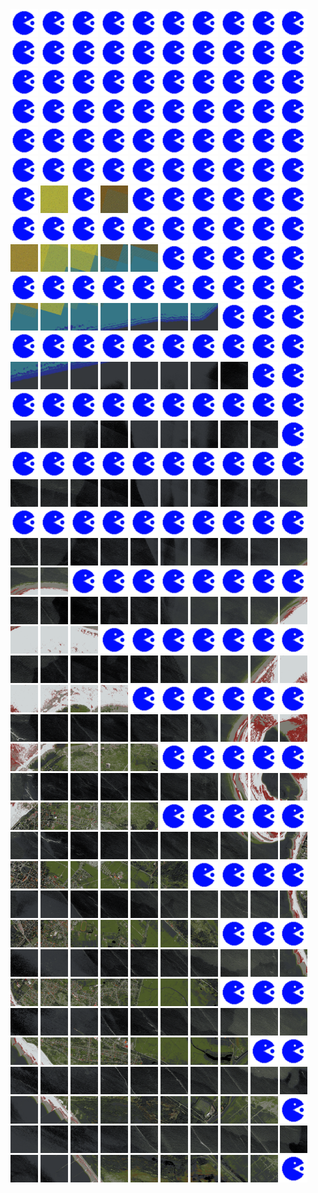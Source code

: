 <html>
<div>
<img src="https://github.com/HakkaTjakka/NL_TILE_MAP/blob/main/source.png" height="44" width="44">
<img src="https://github.com/HakkaTjakka/NL_TILE_MAP/blob/main/source.png" height="44" width="44">
<img src="https://github.com/HakkaTjakka/NL_TILE_MAP/blob/main/source.png" height="44" width="44">
<img src="https://github.com/HakkaTjakka/NL_TILE_MAP/blob/main/source.png" height="44" width="44">
<img src="https://github.com/HakkaTjakka/NL_TILE_MAP/blob/main/source.png" height="44" width="44">
<img src="https://github.com/HakkaTjakka/NL_TILE_MAP/blob/main/source.png" height="44" width="44">
<img src="https://github.com/HakkaTjakka/NL_TILE_MAP/blob/main/source.png" height="44" width="44">
<img src="https://github.com/HakkaTjakka/NL_TILE_MAP/blob/main/source.png" height="44" width="44">
<img src="https://github.com/HakkaTjakka/NL_TILE_MAP/blob/main/source.png" height="44" width="44">
<img src="https://github.com/HakkaTjakka/NL_TILE_MAP/blob/main/source.png" height="44" width="44">
<img src="https://github.com/HakkaTjakka/NL_TILE_MAP/blob/main/source.png" height="44" width="44">
<img src="https://github.com/HakkaTjakka/NL_TILE_MAP/blob/main/source.png" height="44" width="44">
<img src="https://github.com/HakkaTjakka/NL_TILE_MAP/blob/main/source.png" height="44" width="44">
<img src="https://github.com/HakkaTjakka/NL_TILE_MAP/blob/main/source.png" height="44" width="44">
<img src="https://github.com/HakkaTjakka/NL_TILE_MAP/blob/main/source.png" height="44" width="44">
<img src="https://github.com/HakkaTjakka/NL_TILE_MAP/blob/main/source.png" height="44" width="44">
<img src="https://github.com/HakkaTjakka/NL_TILE_MAP/blob/main/source.png" height="44" width="44">
<img src="https://github.com/HakkaTjakka/NL_TILE_MAP/blob/main/source.png" height="44" width="44">
<img src="https://github.com/HakkaTjakka/NL_TILE_MAP/blob/main/source.png" height="44" width="44">
<img src="https://github.com/HakkaTjakka/NL_TILE_MAP/blob/main/source.png" height="44" width="44">
<br>
<img src="https://github.com/HakkaTjakka/NL_TILE_MAP/blob/main/source.png" height="44" width="44">
<img src="https://github.com/HakkaTjakka/NL_TILE_MAP/blob/main/source.png" height="44" width="44">
<img src="https://github.com/HakkaTjakka/NL_TILE_MAP/blob/main/source.png" height="44" width="44">
<img src="https://github.com/HakkaTjakka/NL_TILE_MAP/blob/main/source.png" height="44" width="44">
<img src="https://github.com/HakkaTjakka/NL_TILE_MAP/blob/main/source.png" height="44" width="44">
<img src="https://github.com/HakkaTjakka/NL_TILE_MAP/blob/main/source.png" height="44" width="44">
<img src="https://github.com/HakkaTjakka/NL_TILE_MAP/blob/main/source.png" height="44" width="44">
<img src="https://github.com/HakkaTjakka/NL_TILE_MAP/blob/main/source.png" height="44" width="44">
<img src="https://github.com/HakkaTjakka/NL_TILE_MAP/blob/main/source.png" height="44" width="44">
<img src="https://github.com/HakkaTjakka/NL_TILE_MAP/blob/main/source.png" height="44" width="44">
<img src="https://github.com/HakkaTjakka/NL_TILE_MAP/blob/main/source.png" height="44" width="44">
<img src="https://github.com/HakkaTjakka/NL_TILE_MAP/blob/main/source.png" height="44" width="44">
<img src="https://github.com/HakkaTjakka/NL_TILE_MAP/blob/main/source.png" height="44" width="44">
<img src="https://github.com/HakkaTjakka/NL_TILE_MAP/blob/main/source.png" height="44" width="44">
<img src="https://github.com/HakkaTjakka/NL_TILE_MAP/blob/main/source.png" height="44" width="44">
<img src="https://github.com/HakkaTjakka/NL_TILE_MAP/blob/main/source.png" height="44" width="44">
<img src="https://github.com/HakkaTjakka/NL_TILE_MAP/blob/main/source.png" height="44" width="44">
<img src="https://github.com/HakkaTjakka/NL_TILE_MAP/blob/main/source.png" height="44" width="44">
<img src="https://github.com/HakkaTjakka/NL_TILE_MAP/blob/main/source.png" height="44" width="44">
<img src="https://github.com/HakkaTjakka/NL_TILE_MAP/blob/main/source.png" height="44" width="44">
<br>
<img src="https://github.com/HakkaTjakka/NL_TILE_MAP/blob/main/source.png" height="44" width="44">
<img src="https://github.com/HakkaTjakka/NL_TILE_MAP/blob/main/source.png" height="44" width="44">
<img src="https://github.com/HakkaTjakka/NL_TILE_MAP/blob/main/source.png" height="44" width="44">
<img src="https://github.com/HakkaTjakka/NL_TILE_MAP/blob/main/source.png" height="44" width="44">
<img src="https://github.com/HakkaTjakka/NL_TILE_MAP/blob/main/source.png" height="44" width="44">
<img src="https://github.com/HakkaTjakka/NL_TILE_MAP/blob/main/source.png" height="44" width="44">
<img src="https://github.com/HakkaTjakka/NL_TILE_MAP/blob/main/source.png" height="44" width="44">
<img src="https://github.com/HakkaTjakka/NL_TILE_MAP/blob/main/source.png" height="44" width="44">
<img src="https://github.com/HakkaTjakka/NL_TILE_MAP/blob/main/source.png" height="44" width="44">
<img src="https://github.com/HakkaTjakka/NL_TILE_MAP/blob/main/source.png" height="44" width="44">
<img src="https://github.com/HakkaTjakka/NL_TILE_MAP/blob/main/source.png" height="44" width="44">
<img src="https://github.com/HakkaTjakka/NL_TILE_MAP/blob/main/source.png" height="44" width="44">
<img src="https://github.com/HakkaTjakka/NL_TILE_MAP/blob/main/source.png" height="44" width="44">
<img src="https://github.com/HakkaTjakka/NL_TILE_MAP/blob/main/source.png" height="44" width="44">
<img src="https://github.com/HakkaTjakka/NL_TILE_MAP/blob/main/source.png" height="44" width="44">
<img src="https://github.com/HakkaTjakka/NL_TILE_MAP/blob/main/source.png" height="44" width="44">
<img src="https://github.com/HakkaTjakka/NL_TILE_MAP/blob/main/source.png" height="44" width="44">
<img src="https://github.com/HakkaTjakka/NL_TILE_MAP/blob/main/source.png" height="44" width="44">
<img src="https://github.com/HakkaTjakka/NL_TILE_MAP/blob/main/source.png" height="44" width="44">
<img src="https://github.com/HakkaTjakka/NL_TILE_MAP/blob/main/source.png" height="44" width="44">
<br>
<img src="https://github.com/HakkaTjakka/NL_TILE_MAP/blob/main/source.png" height="44" width="44">
<img src="https://github.com/HakkaTjakka/NL_TILE_MAP/blob/main/18/651/-1075/r.6511.-10747.png" height="44" width="44">
<img src="https://github.com/HakkaTjakka/NL_TILE_MAP/blob/main/source.png" height="44" width="44">
<img src="https://github.com/HakkaTjakka/NL_TILE_MAP/blob/main/18/651/-1075/r.6513.-10747.png" height="44" width="44">
<img src="https://github.com/HakkaTjakka/NL_TILE_MAP/blob/main/source.png" height="44" width="44">
<img src="https://github.com/HakkaTjakka/NL_TILE_MAP/blob/main/source.png" height="44" width="44">
<img src="https://github.com/HakkaTjakka/NL_TILE_MAP/blob/main/source.png" height="44" width="44">
<img src="https://github.com/HakkaTjakka/NL_TILE_MAP/blob/main/source.png" height="44" width="44">
<img src="https://github.com/HakkaTjakka/NL_TILE_MAP/blob/main/source.png" height="44" width="44">
<img src="https://github.com/HakkaTjakka/NL_TILE_MAP/blob/main/source.png" height="44" width="44">
<img src="https://github.com/HakkaTjakka/NL_TILE_MAP/blob/main/source.png" height="44" width="44">
<img src="https://github.com/HakkaTjakka/NL_TILE_MAP/blob/main/source.png" height="44" width="44">
<img src="https://github.com/HakkaTjakka/NL_TILE_MAP/blob/main/source.png" height="44" width="44">
<img src="https://github.com/HakkaTjakka/NL_TILE_MAP/blob/main/source.png" height="44" width="44">
<img src="https://github.com/HakkaTjakka/NL_TILE_MAP/blob/main/source.png" height="44" width="44">
<img src="https://github.com/HakkaTjakka/NL_TILE_MAP/blob/main/source.png" height="44" width="44">
<img src="https://github.com/HakkaTjakka/NL_TILE_MAP/blob/main/source.png" height="44" width="44">
<img src="https://github.com/HakkaTjakka/NL_TILE_MAP/blob/main/source.png" height="44" width="44">
<img src="https://github.com/HakkaTjakka/NL_TILE_MAP/blob/main/source.png" height="44" width="44">
<img src="https://github.com/HakkaTjakka/NL_TILE_MAP/blob/main/source.png" height="44" width="44">
<br>
<img src="https://github.com/HakkaTjakka/NL_TILE_MAP/blob/main/18/651/-1075/r.6510.-10746.png" height="44" width="44">
<img src="https://github.com/HakkaTjakka/NL_TILE_MAP/blob/main/18/651/-1075/r.6511.-10746.png" height="44" width="44">
<img src="https://github.com/HakkaTjakka/NL_TILE_MAP/blob/main/18/651/-1075/r.6512.-10746.png" height="44" width="44">
<img src="https://github.com/HakkaTjakka/NL_TILE_MAP/blob/main/18/651/-1075/r.6513.-10746.png" height="44" width="44">
<img src="https://github.com/HakkaTjakka/NL_TILE_MAP/blob/main/18/651/-1075/r.6514.-10746.png" height="44" width="44">
<img src="https://github.com/HakkaTjakka/NL_TILE_MAP/blob/main/source.png" height="44" width="44">
<img src="https://github.com/HakkaTjakka/NL_TILE_MAP/blob/main/source.png" height="44" width="44">
<img src="https://github.com/HakkaTjakka/NL_TILE_MAP/blob/main/source.png" height="44" width="44">
<img src="https://github.com/HakkaTjakka/NL_TILE_MAP/blob/main/source.png" height="44" width="44">
<img src="https://github.com/HakkaTjakka/NL_TILE_MAP/blob/main/source.png" height="44" width="44">
<img src="https://github.com/HakkaTjakka/NL_TILE_MAP/blob/main/source.png" height="44" width="44">
<img src="https://github.com/HakkaTjakka/NL_TILE_MAP/blob/main/source.png" height="44" width="44">
<img src="https://github.com/HakkaTjakka/NL_TILE_MAP/blob/main/source.png" height="44" width="44">
<img src="https://github.com/HakkaTjakka/NL_TILE_MAP/blob/main/source.png" height="44" width="44">
<img src="https://github.com/HakkaTjakka/NL_TILE_MAP/blob/main/source.png" height="44" width="44">
<img src="https://github.com/HakkaTjakka/NL_TILE_MAP/blob/main/source.png" height="44" width="44">
<img src="https://github.com/HakkaTjakka/NL_TILE_MAP/blob/main/source.png" height="44" width="44">
<img src="https://github.com/HakkaTjakka/NL_TILE_MAP/blob/main/source.png" height="44" width="44">
<img src="https://github.com/HakkaTjakka/NL_TILE_MAP/blob/main/source.png" height="44" width="44">
<img src="https://github.com/HakkaTjakka/NL_TILE_MAP/blob/main/source.png" height="44" width="44">
<br>
<img src="https://github.com/HakkaTjakka/NL_TILE_MAP/blob/main/18/651/-1075/r.6510.-10745.png" height="44" width="44">
<img src="https://github.com/HakkaTjakka/NL_TILE_MAP/blob/main/18/651/-1075/r.6511.-10745.png" height="44" width="44">
<img src="https://github.com/HakkaTjakka/NL_TILE_MAP/blob/main/18/651/-1075/r.6512.-10745.png" height="44" width="44">
<img src="https://github.com/HakkaTjakka/NL_TILE_MAP/blob/main/18/651/-1075/r.6513.-10745.png" height="44" width="44">
<img src="https://github.com/HakkaTjakka/NL_TILE_MAP/blob/main/18/651/-1075/r.6514.-10745.png" height="44" width="44">
<img src="https://github.com/HakkaTjakka/NL_TILE_MAP/blob/main/18/651/-1075/r.6515.-10745.png" height="44" width="44">
<img src="https://github.com/HakkaTjakka/NL_TILE_MAP/blob/main/18/651/-1075/r.6516.-10745.png" height="44" width="44">
<img src="https://github.com/HakkaTjakka/NL_TILE_MAP/blob/main/source.png" height="44" width="44">
<img src="https://github.com/HakkaTjakka/NL_TILE_MAP/blob/main/source.png" height="44" width="44">
<img src="https://github.com/HakkaTjakka/NL_TILE_MAP/blob/main/source.png" height="44" width="44">
<img src="https://github.com/HakkaTjakka/NL_TILE_MAP/blob/main/source.png" height="44" width="44">
<img src="https://github.com/HakkaTjakka/NL_TILE_MAP/blob/main/source.png" height="44" width="44">
<img src="https://github.com/HakkaTjakka/NL_TILE_MAP/blob/main/source.png" height="44" width="44">
<img src="https://github.com/HakkaTjakka/NL_TILE_MAP/blob/main/source.png" height="44" width="44">
<img src="https://github.com/HakkaTjakka/NL_TILE_MAP/blob/main/source.png" height="44" width="44">
<img src="https://github.com/HakkaTjakka/NL_TILE_MAP/blob/main/source.png" height="44" width="44">
<img src="https://github.com/HakkaTjakka/NL_TILE_MAP/blob/main/source.png" height="44" width="44">
<img src="https://github.com/HakkaTjakka/NL_TILE_MAP/blob/main/source.png" height="44" width="44">
<img src="https://github.com/HakkaTjakka/NL_TILE_MAP/blob/main/source.png" height="44" width="44">
<img src="https://github.com/HakkaTjakka/NL_TILE_MAP/blob/main/source.png" height="44" width="44">
<br>
<img src="https://github.com/HakkaTjakka/NL_TILE_MAP/blob/main/18/651/-1075/r.6510.-10744.png" height="44" width="44">
<img src="https://github.com/HakkaTjakka/NL_TILE_MAP/blob/main/18/651/-1075/r.6511.-10744.png" height="44" width="44">
<img src="https://github.com/HakkaTjakka/NL_TILE_MAP/blob/main/18/651/-1075/r.6512.-10744.png" height="44" width="44">
<img src="https://github.com/HakkaTjakka/NL_TILE_MAP/blob/main/18/651/-1075/r.6513.-10744.png" height="44" width="44">
<img src="https://github.com/HakkaTjakka/NL_TILE_MAP/blob/main/18/651/-1075/r.6514.-10744.png" height="44" width="44">
<img src="https://github.com/HakkaTjakka/NL_TILE_MAP/blob/main/18/651/-1075/r.6515.-10744.png" height="44" width="44">
<img src="https://github.com/HakkaTjakka/NL_TILE_MAP/blob/main/18/651/-1075/r.6516.-10744.png" height="44" width="44">
<img src="https://github.com/HakkaTjakka/NL_TILE_MAP/blob/main/18/651/-1075/r.6517.-10744.png" height="44" width="44">
<img src="https://github.com/HakkaTjakka/NL_TILE_MAP/blob/main/source.png" height="44" width="44">
<img src="https://github.com/HakkaTjakka/NL_TILE_MAP/blob/main/source.png" height="44" width="44">
<img src="https://github.com/HakkaTjakka/NL_TILE_MAP/blob/main/source.png" height="44" width="44">
<img src="https://github.com/HakkaTjakka/NL_TILE_MAP/blob/main/source.png" height="44" width="44">
<img src="https://github.com/HakkaTjakka/NL_TILE_MAP/blob/main/source.png" height="44" width="44">
<img src="https://github.com/HakkaTjakka/NL_TILE_MAP/blob/main/source.png" height="44" width="44">
<img src="https://github.com/HakkaTjakka/NL_TILE_MAP/blob/main/source.png" height="44" width="44">
<img src="https://github.com/HakkaTjakka/NL_TILE_MAP/blob/main/source.png" height="44" width="44">
<img src="https://github.com/HakkaTjakka/NL_TILE_MAP/blob/main/source.png" height="44" width="44">
<img src="https://github.com/HakkaTjakka/NL_TILE_MAP/blob/main/source.png" height="44" width="44">
<img src="https://github.com/HakkaTjakka/NL_TILE_MAP/blob/main/source.png" height="44" width="44">
<img src="https://github.com/HakkaTjakka/NL_TILE_MAP/blob/main/source.png" height="44" width="44">
<br>
<img src="https://github.com/HakkaTjakka/NL_TILE_MAP/blob/main/18/651/-1075/r.6510.-10743.png" height="44" width="44">
<img src="https://github.com/HakkaTjakka/NL_TILE_MAP/blob/main/18/651/-1075/r.6511.-10743.png" height="44" width="44">
<img src="https://github.com/HakkaTjakka/NL_TILE_MAP/blob/main/18/651/-1075/r.6512.-10743.png" height="44" width="44">
<img src="https://github.com/HakkaTjakka/NL_TILE_MAP/blob/main/18/651/-1075/r.6513.-10743.png" height="44" width="44">
<img src="https://github.com/HakkaTjakka/NL_TILE_MAP/blob/main/18/651/-1075/r.6514.-10743.png" height="44" width="44">
<img src="https://github.com/HakkaTjakka/NL_TILE_MAP/blob/main/18/651/-1075/r.6515.-10743.png" height="44" width="44">
<img src="https://github.com/HakkaTjakka/NL_TILE_MAP/blob/main/18/651/-1075/r.6516.-10743.png" height="44" width="44">
<img src="https://github.com/HakkaTjakka/NL_TILE_MAP/blob/main/18/651/-1075/r.6517.-10743.png" height="44" width="44">
<img src="https://github.com/HakkaTjakka/NL_TILE_MAP/blob/main/18/651/-1075/r.6518.-10743.png" height="44" width="44">
<img src="https://github.com/HakkaTjakka/NL_TILE_MAP/blob/main/source.png" height="44" width="44">
<img src="https://github.com/HakkaTjakka/NL_TILE_MAP/blob/main/source.png" height="44" width="44">
<img src="https://github.com/HakkaTjakka/NL_TILE_MAP/blob/main/source.png" height="44" width="44">
<img src="https://github.com/HakkaTjakka/NL_TILE_MAP/blob/main/source.png" height="44" width="44">
<img src="https://github.com/HakkaTjakka/NL_TILE_MAP/blob/main/source.png" height="44" width="44">
<img src="https://github.com/HakkaTjakka/NL_TILE_MAP/blob/main/source.png" height="44" width="44">
<img src="https://github.com/HakkaTjakka/NL_TILE_MAP/blob/main/source.png" height="44" width="44">
<img src="https://github.com/HakkaTjakka/NL_TILE_MAP/blob/main/source.png" height="44" width="44">
<img src="https://github.com/HakkaTjakka/NL_TILE_MAP/blob/main/source.png" height="44" width="44">
<img src="https://github.com/HakkaTjakka/NL_TILE_MAP/blob/main/source.png" height="44" width="44">
<img src="https://github.com/HakkaTjakka/NL_TILE_MAP/blob/main/source.png" height="44" width="44">
<br>
<img src="https://github.com/HakkaTjakka/NL_TILE_MAP/blob/main/18/651/-1075/r.6510.-10742.png" height="44" width="44">
<img src="https://github.com/HakkaTjakka/NL_TILE_MAP/blob/main/18/651/-1075/r.6511.-10742.png" height="44" width="44">
<img src="https://github.com/HakkaTjakka/NL_TILE_MAP/blob/main/18/651/-1075/r.6512.-10742.png" height="44" width="44">
<img src="https://github.com/HakkaTjakka/NL_TILE_MAP/blob/main/18/651/-1075/r.6513.-10742.png" height="44" width="44">
<img src="https://github.com/HakkaTjakka/NL_TILE_MAP/blob/main/18/651/-1075/r.6514.-10742.png" height="44" width="44">
<img src="https://github.com/HakkaTjakka/NL_TILE_MAP/blob/main/18/651/-1075/r.6515.-10742.png" height="44" width="44">
<img src="https://github.com/HakkaTjakka/NL_TILE_MAP/blob/main/18/651/-1075/r.6516.-10742.png" height="44" width="44">
<img src="https://github.com/HakkaTjakka/NL_TILE_MAP/blob/main/18/651/-1075/r.6517.-10742.png" height="44" width="44">
<img src="https://github.com/HakkaTjakka/NL_TILE_MAP/blob/main/18/651/-1075/r.6518.-10742.png" height="44" width="44">
<img src="https://github.com/HakkaTjakka/NL_TILE_MAP/blob/main/18/651/-1075/r.6519.-10742.png" height="44" width="44">
<img src="https://github.com/HakkaTjakka/NL_TILE_MAP/blob/main/source.png" height="44" width="44">
<img src="https://github.com/HakkaTjakka/NL_TILE_MAP/blob/main/source.png" height="44" width="44">
<img src="https://github.com/HakkaTjakka/NL_TILE_MAP/blob/main/source.png" height="44" width="44">
<img src="https://github.com/HakkaTjakka/NL_TILE_MAP/blob/main/source.png" height="44" width="44">
<img src="https://github.com/HakkaTjakka/NL_TILE_MAP/blob/main/source.png" height="44" width="44">
<img src="https://github.com/HakkaTjakka/NL_TILE_MAP/blob/main/source.png" height="44" width="44">
<img src="https://github.com/HakkaTjakka/NL_TILE_MAP/blob/main/source.png" height="44" width="44">
<img src="https://github.com/HakkaTjakka/NL_TILE_MAP/blob/main/source.png" height="44" width="44">
<img src="https://github.com/HakkaTjakka/NL_TILE_MAP/blob/main/source.png" height="44" width="44">
<img src="https://github.com/HakkaTjakka/NL_TILE_MAP/blob/main/source.png" height="44" width="44">
<br>
<img src="https://github.com/HakkaTjakka/NL_TILE_MAP/blob/main/18/651/-1075/r.6510.-10741.png" height="44" width="44">
<img src="https://github.com/HakkaTjakka/NL_TILE_MAP/blob/main/18/651/-1075/r.6511.-10741.png" height="44" width="44">
<img src="https://github.com/HakkaTjakka/NL_TILE_MAP/blob/main/18/651/-1075/r.6512.-10741.png" height="44" width="44">
<img src="https://github.com/HakkaTjakka/NL_TILE_MAP/blob/main/18/651/-1075/r.6513.-10741.png" height="44" width="44">
<img src="https://github.com/HakkaTjakka/NL_TILE_MAP/blob/main/18/651/-1075/r.6514.-10741.png" height="44" width="44">
<img src="https://github.com/HakkaTjakka/NL_TILE_MAP/blob/main/18/651/-1075/r.6515.-10741.png" height="44" width="44">
<img src="https://github.com/HakkaTjakka/NL_TILE_MAP/blob/main/18/651/-1075/r.6516.-10741.png" height="44" width="44">
<img src="https://github.com/HakkaTjakka/NL_TILE_MAP/blob/main/18/651/-1075/r.6517.-10741.png" height="44" width="44">
<img src="https://github.com/HakkaTjakka/NL_TILE_MAP/blob/main/18/651/-1075/r.6518.-10741.png" height="44" width="44">
<img src="https://github.com/HakkaTjakka/NL_TILE_MAP/blob/main/18/651/-1075/r.6519.-10741.png" height="44" width="44">
<img src="https://github.com/HakkaTjakka/NL_TILE_MAP/blob/main/18/652/-1075/r.6520.-10741.png" height="44" width="44">
<img src="https://github.com/HakkaTjakka/NL_TILE_MAP/blob/main/18/652/-1075/r.6521.-10741.png" height="44" width="44">
<img src="https://github.com/HakkaTjakka/NL_TILE_MAP/blob/main/source.png" height="44" width="44">
<img src="https://github.com/HakkaTjakka/NL_TILE_MAP/blob/main/source.png" height="44" width="44">
<img src="https://github.com/HakkaTjakka/NL_TILE_MAP/blob/main/source.png" height="44" width="44">
<img src="https://github.com/HakkaTjakka/NL_TILE_MAP/blob/main/source.png" height="44" width="44">
<img src="https://github.com/HakkaTjakka/NL_TILE_MAP/blob/main/source.png" height="44" width="44">
<img src="https://github.com/HakkaTjakka/NL_TILE_MAP/blob/main/source.png" height="44" width="44">
<img src="https://github.com/HakkaTjakka/NL_TILE_MAP/blob/main/source.png" height="44" width="44">
<img src="https://github.com/HakkaTjakka/NL_TILE_MAP/blob/main/source.png" height="44" width="44">
<br>
<img src="https://github.com/HakkaTjakka/NL_TILE_MAP/blob/main/18/651/-1074/r.6510.-10740.png" height="44" width="44">
<img src="https://github.com/HakkaTjakka/NL_TILE_MAP/blob/main/18/651/-1074/r.6511.-10740.png" height="44" width="44">
<img src="https://github.com/HakkaTjakka/NL_TILE_MAP/blob/main/18/651/-1074/r.6512.-10740.png" height="44" width="44">
<img src="https://github.com/HakkaTjakka/NL_TILE_MAP/blob/main/18/651/-1074/r.6513.-10740.png" height="44" width="44">
<img src="https://github.com/HakkaTjakka/NL_TILE_MAP/blob/main/18/651/-1074/r.6514.-10740.png" height="44" width="44">
<img src="https://github.com/HakkaTjakka/NL_TILE_MAP/blob/main/18/651/-1074/r.6515.-10740.png" height="44" width="44">
<img src="https://github.com/HakkaTjakka/NL_TILE_MAP/blob/main/18/651/-1074/r.6516.-10740.png" height="44" width="44">
<img src="https://github.com/HakkaTjakka/NL_TILE_MAP/blob/main/18/651/-1074/r.6517.-10740.png" height="44" width="44">
<img src="https://github.com/HakkaTjakka/NL_TILE_MAP/blob/main/18/651/-1074/r.6518.-10740.png" height="44" width="44">
<img src="https://github.com/HakkaTjakka/NL_TILE_MAP/blob/main/18/651/-1074/r.6519.-10740.png" height="44" width="44">
<img src="https://github.com/HakkaTjakka/NL_TILE_MAP/blob/main/18/652/-1074/r.6520.-10740.png" height="44" width="44">
<img src="https://github.com/HakkaTjakka/NL_TILE_MAP/blob/main/18/652/-1074/r.6521.-10740.png" height="44" width="44">
<img src="https://github.com/HakkaTjakka/NL_TILE_MAP/blob/main/18/652/-1074/r.6522.-10740.png" height="44" width="44">
<img src="https://github.com/HakkaTjakka/NL_TILE_MAP/blob/main/source.png" height="44" width="44">
<img src="https://github.com/HakkaTjakka/NL_TILE_MAP/blob/main/source.png" height="44" width="44">
<img src="https://github.com/HakkaTjakka/NL_TILE_MAP/blob/main/source.png" height="44" width="44">
<img src="https://github.com/HakkaTjakka/NL_TILE_MAP/blob/main/source.png" height="44" width="44">
<img src="https://github.com/HakkaTjakka/NL_TILE_MAP/blob/main/source.png" height="44" width="44">
<img src="https://github.com/HakkaTjakka/NL_TILE_MAP/blob/main/source.png" height="44" width="44">
<img src="https://github.com/HakkaTjakka/NL_TILE_MAP/blob/main/source.png" height="44" width="44">
<br>
<img src="https://github.com/HakkaTjakka/NL_TILE_MAP/blob/main/18/651/-1074/r.6510.-10739.png" height="44" width="44">
<img src="https://github.com/HakkaTjakka/NL_TILE_MAP/blob/main/18/651/-1074/r.6511.-10739.png" height="44" width="44">
<img src="https://github.com/HakkaTjakka/NL_TILE_MAP/blob/main/18/651/-1074/r.6512.-10739.png" height="44" width="44">
<img src="https://github.com/HakkaTjakka/NL_TILE_MAP/blob/main/18/651/-1074/r.6513.-10739.png" height="44" width="44">
<img src="https://github.com/HakkaTjakka/NL_TILE_MAP/blob/main/18/651/-1074/r.6514.-10739.png" height="44" width="44">
<img src="https://github.com/HakkaTjakka/NL_TILE_MAP/blob/main/18/651/-1074/r.6515.-10739.png" height="44" width="44">
<img src="https://github.com/HakkaTjakka/NL_TILE_MAP/blob/main/18/651/-1074/r.6516.-10739.png" height="44" width="44">
<img src="https://github.com/HakkaTjakka/NL_TILE_MAP/blob/main/18/651/-1074/r.6517.-10739.png" height="44" width="44">
<img src="https://github.com/HakkaTjakka/NL_TILE_MAP/blob/main/18/651/-1074/r.6518.-10739.png" height="44" width="44">
<img src="https://github.com/HakkaTjakka/NL_TILE_MAP/blob/main/18/651/-1074/r.6519.-10739.png" height="44" width="44">
<img src="https://github.com/HakkaTjakka/NL_TILE_MAP/blob/main/18/652/-1074/r.6520.-10739.png" height="44" width="44">
<img src="https://github.com/HakkaTjakka/NL_TILE_MAP/blob/main/18/652/-1074/r.6521.-10739.png" height="44" width="44">
<img src="https://github.com/HakkaTjakka/NL_TILE_MAP/blob/main/18/652/-1074/r.6522.-10739.png" height="44" width="44">
<img src="https://github.com/HakkaTjakka/NL_TILE_MAP/blob/main/18/652/-1074/r.6523.-10739.png" height="44" width="44">
<img src="https://github.com/HakkaTjakka/NL_TILE_MAP/blob/main/source.png" height="44" width="44">
<img src="https://github.com/HakkaTjakka/NL_TILE_MAP/blob/main/source.png" height="44" width="44">
<img src="https://github.com/HakkaTjakka/NL_TILE_MAP/blob/main/source.png" height="44" width="44">
<img src="https://github.com/HakkaTjakka/NL_TILE_MAP/blob/main/source.png" height="44" width="44">
<img src="https://github.com/HakkaTjakka/NL_TILE_MAP/blob/main/source.png" height="44" width="44">
<img src="https://github.com/HakkaTjakka/NL_TILE_MAP/blob/main/source.png" height="44" width="44">
<br>
<img src="https://github.com/HakkaTjakka/NL_TILE_MAP/blob/main/18/651/-1074/r.6510.-10738.png" height="44" width="44">
<img src="https://github.com/HakkaTjakka/NL_TILE_MAP/blob/main/18/651/-1074/r.6511.-10738.png" height="44" width="44">
<img src="https://github.com/HakkaTjakka/NL_TILE_MAP/blob/main/18/651/-1074/r.6512.-10738.png" height="44" width="44">
<img src="https://github.com/HakkaTjakka/NL_TILE_MAP/blob/main/18/651/-1074/r.6513.-10738.png" height="44" width="44">
<img src="https://github.com/HakkaTjakka/NL_TILE_MAP/blob/main/18/651/-1074/r.6514.-10738.png" height="44" width="44">
<img src="https://github.com/HakkaTjakka/NL_TILE_MAP/blob/main/18/651/-1074/r.6515.-10738.png" height="44" width="44">
<img src="https://github.com/HakkaTjakka/NL_TILE_MAP/blob/main/18/651/-1074/r.6516.-10738.png" height="44" width="44">
<img src="https://github.com/HakkaTjakka/NL_TILE_MAP/blob/main/18/651/-1074/r.6517.-10738.png" height="44" width="44">
<img src="https://github.com/HakkaTjakka/NL_TILE_MAP/blob/main/18/651/-1074/r.6518.-10738.png" height="44" width="44">
<img src="https://github.com/HakkaTjakka/NL_TILE_MAP/blob/main/18/651/-1074/r.6519.-10738.png" height="44" width="44">
<img src="https://github.com/HakkaTjakka/NL_TILE_MAP/blob/main/18/652/-1074/r.6520.-10738.png" height="44" width="44">
<img src="https://github.com/HakkaTjakka/NL_TILE_MAP/blob/main/18/652/-1074/r.6521.-10738.png" height="44" width="44">
<img src="https://github.com/HakkaTjakka/NL_TILE_MAP/blob/main/18/652/-1074/r.6522.-10738.png" height="44" width="44">
<img src="https://github.com/HakkaTjakka/NL_TILE_MAP/blob/main/18/652/-1074/r.6523.-10738.png" height="44" width="44">
<img src="https://github.com/HakkaTjakka/NL_TILE_MAP/blob/main/18/652/-1074/r.6524.-10738.png" height="44" width="44">
<img src="https://github.com/HakkaTjakka/NL_TILE_MAP/blob/main/source.png" height="44" width="44">
<img src="https://github.com/HakkaTjakka/NL_TILE_MAP/blob/main/source.png" height="44" width="44">
<img src="https://github.com/HakkaTjakka/NL_TILE_MAP/blob/main/source.png" height="44" width="44">
<img src="https://github.com/HakkaTjakka/NL_TILE_MAP/blob/main/source.png" height="44" width="44">
<img src="https://github.com/HakkaTjakka/NL_TILE_MAP/blob/main/source.png" height="44" width="44">
<br>
<img src="https://github.com/HakkaTjakka/NL_TILE_MAP/blob/main/18/651/-1074/r.6510.-10737.png" height="44" width="44">
<img src="https://github.com/HakkaTjakka/NL_TILE_MAP/blob/main/18/651/-1074/r.6511.-10737.png" height="44" width="44">
<img src="https://github.com/HakkaTjakka/NL_TILE_MAP/blob/main/18/651/-1074/r.6512.-10737.png" height="44" width="44">
<img src="https://github.com/HakkaTjakka/NL_TILE_MAP/blob/main/18/651/-1074/r.6513.-10737.png" height="44" width="44">
<img src="https://github.com/HakkaTjakka/NL_TILE_MAP/blob/main/18/651/-1074/r.6514.-10737.png" height="44" width="44">
<img src="https://github.com/HakkaTjakka/NL_TILE_MAP/blob/main/18/651/-1074/r.6515.-10737.png" height="44" width="44">
<img src="https://github.com/HakkaTjakka/NL_TILE_MAP/blob/main/18/651/-1074/r.6516.-10737.png" height="44" width="44">
<img src="https://github.com/HakkaTjakka/NL_TILE_MAP/blob/main/18/651/-1074/r.6517.-10737.png" height="44" width="44">
<img src="https://github.com/HakkaTjakka/NL_TILE_MAP/blob/main/18/651/-1074/r.6518.-10737.png" height="44" width="44">
<img src="https://github.com/HakkaTjakka/NL_TILE_MAP/blob/main/18/651/-1074/r.6519.-10737.png" height="44" width="44">
<img src="https://github.com/HakkaTjakka/NL_TILE_MAP/blob/main/18/652/-1074/r.6520.-10737.png" height="44" width="44">
<img src="https://github.com/HakkaTjakka/NL_TILE_MAP/blob/main/18/652/-1074/r.6521.-10737.png" height="44" width="44">
<img src="https://github.com/HakkaTjakka/NL_TILE_MAP/blob/main/18/652/-1074/r.6522.-10737.png" height="44" width="44">
<img src="https://github.com/HakkaTjakka/NL_TILE_MAP/blob/main/18/652/-1074/r.6523.-10737.png" height="44" width="44">
<img src="https://github.com/HakkaTjakka/NL_TILE_MAP/blob/main/18/652/-1074/r.6524.-10737.png" height="44" width="44">
<img src="https://github.com/HakkaTjakka/NL_TILE_MAP/blob/main/source.png" height="44" width="44">
<img src="https://github.com/HakkaTjakka/NL_TILE_MAP/blob/main/source.png" height="44" width="44">
<img src="https://github.com/HakkaTjakka/NL_TILE_MAP/blob/main/source.png" height="44" width="44">
<img src="https://github.com/HakkaTjakka/NL_TILE_MAP/blob/main/source.png" height="44" width="44">
<img src="https://github.com/HakkaTjakka/NL_TILE_MAP/blob/main/source.png" height="44" width="44">
<br>
<img src="https://github.com/HakkaTjakka/NL_TILE_MAP/blob/main/18/651/-1074/r.6510.-10736.png" height="44" width="44">
<img src="https://github.com/HakkaTjakka/NL_TILE_MAP/blob/main/18/651/-1074/r.6511.-10736.png" height="44" width="44">
<img src="https://github.com/HakkaTjakka/NL_TILE_MAP/blob/main/18/651/-1074/r.6512.-10736.png" height="44" width="44">
<img src="https://github.com/HakkaTjakka/NL_TILE_MAP/blob/main/18/651/-1074/r.6513.-10736.png" height="44" width="44">
<img src="https://github.com/HakkaTjakka/NL_TILE_MAP/blob/main/18/651/-1074/r.6514.-10736.png" height="44" width="44">
<img src="https://github.com/HakkaTjakka/NL_TILE_MAP/blob/main/18/651/-1074/r.6515.-10736.png" height="44" width="44">
<img src="https://github.com/HakkaTjakka/NL_TILE_MAP/blob/main/18/651/-1074/r.6516.-10736.png" height="44" width="44">
<img src="https://github.com/HakkaTjakka/NL_TILE_MAP/blob/main/18/651/-1074/r.6517.-10736.png" height="44" width="44">
<img src="https://github.com/HakkaTjakka/NL_TILE_MAP/blob/main/18/651/-1074/r.6518.-10736.png" height="44" width="44">
<img src="https://github.com/HakkaTjakka/NL_TILE_MAP/blob/main/18/651/-1074/r.6519.-10736.png" height="44" width="44">
<img src="https://github.com/HakkaTjakka/NL_TILE_MAP/blob/main/18/652/-1074/r.6520.-10736.png" height="44" width="44">
<img src="https://github.com/HakkaTjakka/NL_TILE_MAP/blob/main/18/652/-1074/r.6521.-10736.png" height="44" width="44">
<img src="https://github.com/HakkaTjakka/NL_TILE_MAP/blob/main/18/652/-1074/r.6522.-10736.png" height="44" width="44">
<img src="https://github.com/HakkaTjakka/NL_TILE_MAP/blob/main/18/652/-1074/r.6523.-10736.png" height="44" width="44">
<img src="https://github.com/HakkaTjakka/NL_TILE_MAP/blob/main/18/652/-1074/r.6524.-10736.png" height="44" width="44">
<img src="https://github.com/HakkaTjakka/NL_TILE_MAP/blob/main/18/652/-1074/r.6525.-10736.png" height="44" width="44">
<img src="https://github.com/HakkaTjakka/NL_TILE_MAP/blob/main/source.png" height="44" width="44">
<img src="https://github.com/HakkaTjakka/NL_TILE_MAP/blob/main/source.png" height="44" width="44">
<img src="https://github.com/HakkaTjakka/NL_TILE_MAP/blob/main/source.png" height="44" width="44">
<img src="https://github.com/HakkaTjakka/NL_TILE_MAP/blob/main/source.png" height="44" width="44">
<br>
<img src="https://github.com/HakkaTjakka/NL_TILE_MAP/blob/main/18/651/-1074/r.6510.-10735.png" height="44" width="44">
<img src="https://github.com/HakkaTjakka/NL_TILE_MAP/blob/main/18/651/-1074/r.6511.-10735.png" height="44" width="44">
<img src="https://github.com/HakkaTjakka/NL_TILE_MAP/blob/main/18/651/-1074/r.6512.-10735.png" height="44" width="44">
<img src="https://github.com/HakkaTjakka/NL_TILE_MAP/blob/main/18/651/-1074/r.6513.-10735.png" height="44" width="44">
<img src="https://github.com/HakkaTjakka/NL_TILE_MAP/blob/main/18/651/-1074/r.6514.-10735.png" height="44" width="44">
<img src="https://github.com/HakkaTjakka/NL_TILE_MAP/blob/main/18/651/-1074/r.6515.-10735.png" height="44" width="44">
<img src="https://github.com/HakkaTjakka/NL_TILE_MAP/blob/main/18/651/-1074/r.6516.-10735.png" height="44" width="44">
<img src="https://github.com/HakkaTjakka/NL_TILE_MAP/blob/main/18/651/-1074/r.6517.-10735.png" height="44" width="44">
<img src="https://github.com/HakkaTjakka/NL_TILE_MAP/blob/main/18/651/-1074/r.6518.-10735.png" height="44" width="44">
<img src="https://github.com/HakkaTjakka/NL_TILE_MAP/blob/main/18/651/-1074/r.6519.-10735.png" height="44" width="44">
<img src="https://github.com/HakkaTjakka/NL_TILE_MAP/blob/main/18/652/-1074/r.6520.-10735.png" height="44" width="44">
<img src="https://github.com/HakkaTjakka/NL_TILE_MAP/blob/main/18/652/-1074/r.6521.-10735.png" height="44" width="44">
<img src="https://github.com/HakkaTjakka/NL_TILE_MAP/blob/main/18/652/-1074/r.6522.-10735.png" height="44" width="44">
<img src="https://github.com/HakkaTjakka/NL_TILE_MAP/blob/main/18/652/-1074/r.6523.-10735.png" height="44" width="44">
<img src="https://github.com/HakkaTjakka/NL_TILE_MAP/blob/main/18/652/-1074/r.6524.-10735.png" height="44" width="44">
<img src="https://github.com/HakkaTjakka/NL_TILE_MAP/blob/main/18/652/-1074/r.6525.-10735.png" height="44" width="44">
<img src="https://github.com/HakkaTjakka/NL_TILE_MAP/blob/main/18/652/-1074/r.6526.-10735.png" height="44" width="44">
<img src="https://github.com/HakkaTjakka/NL_TILE_MAP/blob/main/source.png" height="44" width="44">
<img src="https://github.com/HakkaTjakka/NL_TILE_MAP/blob/main/source.png" height="44" width="44">
<img src="https://github.com/HakkaTjakka/NL_TILE_MAP/blob/main/source.png" height="44" width="44">
<br>
<img src="https://github.com/HakkaTjakka/NL_TILE_MAP/blob/main/18/651/-1074/r.6510.-10734.png" height="44" width="44">
<img src="https://github.com/HakkaTjakka/NL_TILE_MAP/blob/main/18/651/-1074/r.6511.-10734.png" height="44" width="44">
<img src="https://github.com/HakkaTjakka/NL_TILE_MAP/blob/main/18/651/-1074/r.6512.-10734.png" height="44" width="44">
<img src="https://github.com/HakkaTjakka/NL_TILE_MAP/blob/main/18/651/-1074/r.6513.-10734.png" height="44" width="44">
<img src="https://github.com/HakkaTjakka/NL_TILE_MAP/blob/main/18/651/-1074/r.6514.-10734.png" height="44" width="44">
<img src="https://github.com/HakkaTjakka/NL_TILE_MAP/blob/main/18/651/-1074/r.6515.-10734.png" height="44" width="44">
<img src="https://github.com/HakkaTjakka/NL_TILE_MAP/blob/main/18/651/-1074/r.6516.-10734.png" height="44" width="44">
<img src="https://github.com/HakkaTjakka/NL_TILE_MAP/blob/main/18/651/-1074/r.6517.-10734.png" height="44" width="44">
<img src="https://github.com/HakkaTjakka/NL_TILE_MAP/blob/main/18/651/-1074/r.6518.-10734.png" height="44" width="44">
<img src="https://github.com/HakkaTjakka/NL_TILE_MAP/blob/main/18/651/-1074/r.6519.-10734.png" height="44" width="44">
<img src="https://github.com/HakkaTjakka/NL_TILE_MAP/blob/main/18/652/-1074/r.6520.-10734.png" height="44" width="44">
<img src="https://github.com/HakkaTjakka/NL_TILE_MAP/blob/main/18/652/-1074/r.6521.-10734.png" height="44" width="44">
<img src="https://github.com/HakkaTjakka/NL_TILE_MAP/blob/main/18/652/-1074/r.6522.-10734.png" height="44" width="44">
<img src="https://github.com/HakkaTjakka/NL_TILE_MAP/blob/main/18/652/-1074/r.6523.-10734.png" height="44" width="44">
<img src="https://github.com/HakkaTjakka/NL_TILE_MAP/blob/main/18/652/-1074/r.6524.-10734.png" height="44" width="44">
<img src="https://github.com/HakkaTjakka/NL_TILE_MAP/blob/main/18/652/-1074/r.6525.-10734.png" height="44" width="44">
<img src="https://github.com/HakkaTjakka/NL_TILE_MAP/blob/main/18/652/-1074/r.6526.-10734.png" height="44" width="44">
<img src="https://github.com/HakkaTjakka/NL_TILE_MAP/blob/main/source.png" height="44" width="44">
<img src="https://github.com/HakkaTjakka/NL_TILE_MAP/blob/main/source.png" height="44" width="44">
<img src="https://github.com/HakkaTjakka/NL_TILE_MAP/blob/main/source.png" height="44" width="44">
<br>
<img src="https://github.com/HakkaTjakka/NL_TILE_MAP/blob/main/18/651/-1074/r.6510.-10733.png" height="44" width="44">
<img src="https://github.com/HakkaTjakka/NL_TILE_MAP/blob/main/18/651/-1074/r.6511.-10733.png" height="44" width="44">
<img src="https://github.com/HakkaTjakka/NL_TILE_MAP/blob/main/18/651/-1074/r.6512.-10733.png" height="44" width="44">
<img src="https://github.com/HakkaTjakka/NL_TILE_MAP/blob/main/18/651/-1074/r.6513.-10733.png" height="44" width="44">
<img src="https://github.com/HakkaTjakka/NL_TILE_MAP/blob/main/18/651/-1074/r.6514.-10733.png" height="44" width="44">
<img src="https://github.com/HakkaTjakka/NL_TILE_MAP/blob/main/18/651/-1074/r.6515.-10733.png" height="44" width="44">
<img src="https://github.com/HakkaTjakka/NL_TILE_MAP/blob/main/18/651/-1074/r.6516.-10733.png" height="44" width="44">
<img src="https://github.com/HakkaTjakka/NL_TILE_MAP/blob/main/18/651/-1074/r.6517.-10733.png" height="44" width="44">
<img src="https://github.com/HakkaTjakka/NL_TILE_MAP/blob/main/18/651/-1074/r.6518.-10733.png" height="44" width="44">
<img src="https://github.com/HakkaTjakka/NL_TILE_MAP/blob/main/18/651/-1074/r.6519.-10733.png" height="44" width="44">
<img src="https://github.com/HakkaTjakka/NL_TILE_MAP/blob/main/18/652/-1074/r.6520.-10733.png" height="44" width="44">
<img src="https://github.com/HakkaTjakka/NL_TILE_MAP/blob/main/18/652/-1074/r.6521.-10733.png" height="44" width="44">
<img src="https://github.com/HakkaTjakka/NL_TILE_MAP/blob/main/18/652/-1074/r.6522.-10733.png" height="44" width="44">
<img src="https://github.com/HakkaTjakka/NL_TILE_MAP/blob/main/18/652/-1074/r.6523.-10733.png" height="44" width="44">
<img src="https://github.com/HakkaTjakka/NL_TILE_MAP/blob/main/18/652/-1074/r.6524.-10733.png" height="44" width="44">
<img src="https://github.com/HakkaTjakka/NL_TILE_MAP/blob/main/18/652/-1074/r.6525.-10733.png" height="44" width="44">
<img src="https://github.com/HakkaTjakka/NL_TILE_MAP/blob/main/18/652/-1074/r.6526.-10733.png" height="44" width="44">
<img src="https://github.com/HakkaTjakka/NL_TILE_MAP/blob/main/18/652/-1074/r.6527.-10733.png" height="44" width="44">
<img src="https://github.com/HakkaTjakka/NL_TILE_MAP/blob/main/source.png" height="44" width="44">
<img src="https://github.com/HakkaTjakka/NL_TILE_MAP/blob/main/source.png" height="44" width="44">
<br>
<img src="https://github.com/HakkaTjakka/NL_TILE_MAP/blob/main/18/651/-1074/r.6510.-10732.png" height="44" width="44">
<img src="https://github.com/HakkaTjakka/NL_TILE_MAP/blob/main/18/651/-1074/r.6511.-10732.png" height="44" width="44">
<img src="https://github.com/HakkaTjakka/NL_TILE_MAP/blob/main/18/651/-1074/r.6512.-10732.png" height="44" width="44">
<img src="https://github.com/HakkaTjakka/NL_TILE_MAP/blob/main/18/651/-1074/r.6513.-10732.png" height="44" width="44">
<img src="https://github.com/HakkaTjakka/NL_TILE_MAP/blob/main/18/651/-1074/r.6514.-10732.png" height="44" width="44">
<img src="https://github.com/HakkaTjakka/NL_TILE_MAP/blob/main/18/651/-1074/r.6515.-10732.png" height="44" width="44">
<img src="https://github.com/HakkaTjakka/NL_TILE_MAP/blob/main/18/651/-1074/r.6516.-10732.png" height="44" width="44">
<img src="https://github.com/HakkaTjakka/NL_TILE_MAP/blob/main/18/651/-1074/r.6517.-10732.png" height="44" width="44">
<img src="https://github.com/HakkaTjakka/NL_TILE_MAP/blob/main/18/651/-1074/r.6518.-10732.png" height="44" width="44">
<img src="https://github.com/HakkaTjakka/NL_TILE_MAP/blob/main/18/651/-1074/r.6519.-10732.png" height="44" width="44">
<img src="https://github.com/HakkaTjakka/NL_TILE_MAP/blob/main/18/652/-1074/r.6520.-10732.png" height="44" width="44">
<img src="https://github.com/HakkaTjakka/NL_TILE_MAP/blob/main/18/652/-1074/r.6521.-10732.png" height="44" width="44">
<img src="https://github.com/HakkaTjakka/NL_TILE_MAP/blob/main/18/652/-1074/r.6522.-10732.png" height="44" width="44">
<img src="https://github.com/HakkaTjakka/NL_TILE_MAP/blob/main/18/652/-1074/r.6523.-10732.png" height="44" width="44">
<img src="https://github.com/HakkaTjakka/NL_TILE_MAP/blob/main/18/652/-1074/r.6524.-10732.png" height="44" width="44">
<img src="https://github.com/HakkaTjakka/NL_TILE_MAP/blob/main/18/652/-1074/r.6525.-10732.png" height="44" width="44">
<img src="https://github.com/HakkaTjakka/NL_TILE_MAP/blob/main/18/652/-1074/r.6526.-10732.png" height="44" width="44">
<img src="https://github.com/HakkaTjakka/NL_TILE_MAP/blob/main/18/652/-1074/r.6527.-10732.png" height="44" width="44">
<img src="https://github.com/HakkaTjakka/NL_TILE_MAP/blob/main/18/652/-1074/r.6528.-10732.png" height="44" width="44">
<img src="https://github.com/HakkaTjakka/NL_TILE_MAP/blob/main/source.png" height="44" width="44">
<br>
<img src="https://github.com/HakkaTjakka/NL_TILE_MAP/blob/main/18/651/-1074/r.6510.-10731.png" height="44" width="44">
<img src="https://github.com/HakkaTjakka/NL_TILE_MAP/blob/main/18/651/-1074/r.6511.-10731.png" height="44" width="44">
<img src="https://github.com/HakkaTjakka/NL_TILE_MAP/blob/main/18/651/-1074/r.6512.-10731.png" height="44" width="44">
<img src="https://github.com/HakkaTjakka/NL_TILE_MAP/blob/main/18/651/-1074/r.6513.-10731.png" height="44" width="44">
<img src="https://github.com/HakkaTjakka/NL_TILE_MAP/blob/main/18/651/-1074/r.6514.-10731.png" height="44" width="44">
<img src="https://github.com/HakkaTjakka/NL_TILE_MAP/blob/main/18/651/-1074/r.6515.-10731.png" height="44" width="44">
<img src="https://github.com/HakkaTjakka/NL_TILE_MAP/blob/main/18/651/-1074/r.6516.-10731.png" height="44" width="44">
<img src="https://github.com/HakkaTjakka/NL_TILE_MAP/blob/main/18/651/-1074/r.6517.-10731.png" height="44" width="44">
<img src="https://github.com/HakkaTjakka/NL_TILE_MAP/blob/main/18/651/-1074/r.6518.-10731.png" height="44" width="44">
<img src="https://github.com/HakkaTjakka/NL_TILE_MAP/blob/main/18/651/-1074/r.6519.-10731.png" height="44" width="44">
<img src="https://github.com/HakkaTjakka/NL_TILE_MAP/blob/main/18/652/-1074/r.6520.-10731.png" height="44" width="44">
<img src="https://github.com/HakkaTjakka/NL_TILE_MAP/blob/main/18/652/-1074/r.6521.-10731.png" height="44" width="44">
<img src="https://github.com/HakkaTjakka/NL_TILE_MAP/blob/main/18/652/-1074/r.6522.-10731.png" height="44" width="44">
<img src="https://github.com/HakkaTjakka/NL_TILE_MAP/blob/main/18/652/-1074/r.6523.-10731.png" height="44" width="44">
<img src="https://github.com/HakkaTjakka/NL_TILE_MAP/blob/main/18/652/-1074/r.6524.-10731.png" height="44" width="44">
<img src="https://github.com/HakkaTjakka/NL_TILE_MAP/blob/main/18/652/-1074/r.6525.-10731.png" height="44" width="44">
<img src="https://github.com/HakkaTjakka/NL_TILE_MAP/blob/main/18/652/-1074/r.6526.-10731.png" height="44" width="44">
<img src="https://github.com/HakkaTjakka/NL_TILE_MAP/blob/main/18/652/-1074/r.6527.-10731.png" height="44" width="44">
<img src="https://github.com/HakkaTjakka/NL_TILE_MAP/blob/main/18/652/-1074/r.6528.-10731.png" height="44" width="44">
<img src="https://github.com/HakkaTjakka/NL_TILE_MAP/blob/main/source.png" height="44" width="44">
<br>
</div>
</html>
